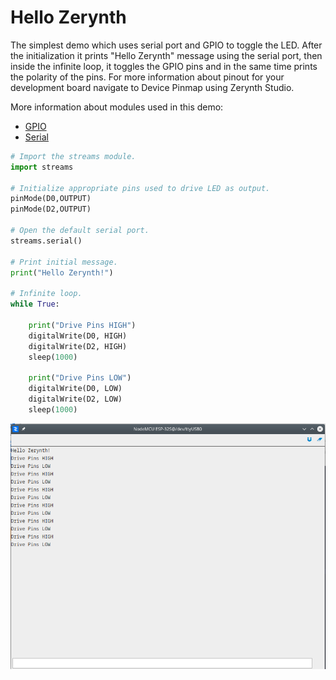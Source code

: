 # Hello Zerynth

The simplest demo which uses serial port and GPIO to toggle the LED. After the initialization it prints "Hello Zerynth" message using the serial port, then inside the infinite loop, it toggles the GPIO pins and in the same time prints the polarity of the pins. For more information about pinout for your development board navigate to Device Pinmap using Zerynth Studio.

More information about modules used in this demo:
- [GPIO](latest/reference/guide/docs/vhal/#gpio)
- [Serial](latest/reference/guide/docs/vhal/#serial)

```python
# Import the streams module.
import streams

# Initialize appropriate pins used to drive LED as output.
pinMode(D0,OUTPUT)
pinMode(D2,OUTPUT)

# Open the default serial port.
streams.serial()

# Print initial message.
print("Hello Zerynth!")

# Infinite loop.
while True:

    print("Drive Pins HIGH")
    digitalWrite(D0, HIGH)
    digitalWrite(D2, HIGH)
    sleep(1000)

    print("Drive Pins LOW")
    digitalWrite(D0, LOW)
    digitalWrite(D2, LOW)
    sleep(1000)
```

![](img/hello_zerynth_log.png)
